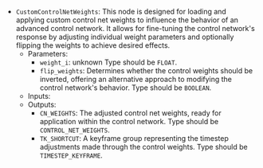 - `CustomControlNetWeights`: This node is designed for loading and applying custom control net weights to influence the behavior of an advanced control network. It allows for fine-tuning the control network's response by adjusting individual weight parameters and optionally flipping the weights to achieve desired effects.
    - Parameters:
        - `weight_i`: unknown Type should be `FLOAT`.
        - `flip_weights`: Determines whether the control weights should be inverted, offering an alternative approach to modifying the control network's behavior. Type should be `BOOLEAN`.
    - Inputs:
    - Outputs:
        - `CN_WEIGHTS`: The adjusted control net weights, ready for application within the control network. Type should be `CONTROL_NET_WEIGHTS`.
        - `TK_SHORTCUT`: A keyframe group representing the timestep adjustments made through the control weights. Type should be `TIMESTEP_KEYFRAME`.
